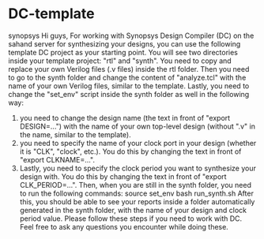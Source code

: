 # DC-template
synopsys
Hi guys,
For working with Synopsys Design Compiler (DC) on the sahand server for synthesizing your designs, you can use the following template DC project as your starting point. You will see two directories inside your template project: "rtl" and "synth".
You need to copy and replace your own Verilog files (.v files) inside the rtl folder.
Then you need to go to the synth folder and change the content of "analyze.tcl" with the name of your own Verilog files, similar to the template.
Lastly, you need to change the "set_env" script inside the synth folder as well in the following way:
1. you need to change the design name (the text in front of "export DESIGN=...") with the name of your own top-level design (without ".v" in the name, similar to the template).
2. you need to specify the name of your clock port in your design (whether it is "CLK", "clock", etc.). You do this by changing the text in front of "export CLKNAME=...".
3. Lastly, you need to specify the clock period you want to synthesize your design with. You do this by changing the text in front of "export CLK_PERIOD=...".
Then, when you are still in the synth folder, you need to run the following commands:
source set_env
bash run_synth.sh
After this, you should be able to see your reports inside a folder automatically generated in the synth folder,  with the name of your design and clock period value. Please follow these steps if you need to work with DC. Feel free to ask any questions you encounter while doing these.
